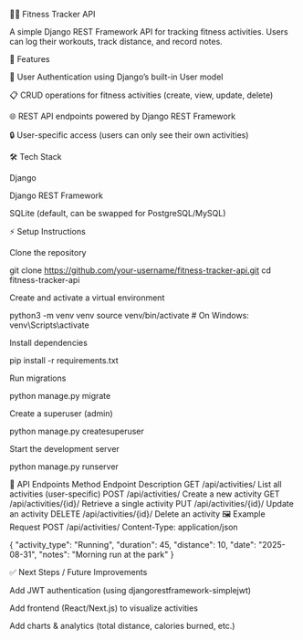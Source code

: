 🏋️‍♂️ Fitness Tracker API

A simple Django REST Framework API for tracking fitness activities. Users can log their workouts, track distance, and record notes.

🚀 Features

🔑 User Authentication using Django’s built-in User model

📋 CRUD operations for fitness activities (create, view, update, delete)

🌐 REST API endpoints powered by Django REST Framework

🔒 User-specific access (users can only see their own activities)

🛠️ Tech Stack

Django

Django REST Framework

SQLite (default, can be swapped for PostgreSQL/MySQL)

⚡ Setup Instructions

Clone the repository

git clone https://github.com/your-username/fitness-tracker-api.git
cd fitness-tracker-api


Create and activate a virtual environment

python3 -m venv venv
source venv/bin/activate   # On Windows: venv\Scripts\activate


Install dependencies

pip install -r requirements.txt


Run migrations

python manage.py migrate


Create a superuser (admin)

python manage.py createsuperuser


Start the development server

python manage.py runserver

📡 API Endpoints
Method	Endpoint	Description
GET	/api/activities/	List all activities (user-specific)
POST	/api/activities/	Create a new activity
GET	/api/activities/{id}/	Retrieve a single activity
PUT	/api/activities/{id}/	Update an activity
DELETE	/api/activities/{id}/	Delete an activity
🖼️ Example Request
POST /api/activities/
Content-Type: application/json

{
  "activity_type": "Running",
  "duration": 45,
  "distance": 10,
  "date": "2025-08-31",
  "notes": "Morning run at the park"
}

✅ Next Steps / Future Improvements

Add JWT authentication (using djangorestframework-simplejwt)

Add frontend (React/Next.js) to visualize activities

Add charts & analytics (total distance, calories burned, etc.)